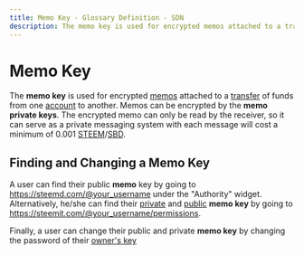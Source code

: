 ```yaml
---
title: Memo Key - Glossary Definition - SDN
description: The memo key is used for encrypted memos attached to a transfer of funds from one account to another. Memos can be encrypted by the memo private keys.
---
```

# Memo Key

The **memo key** is used for encrypted [memos](/glossary/memo.md) attached to a [transfer](/glossary/transfer.md) of funds from one [account](/glossary/account.md) to another. Memos can be encrypted by the **memo private keys**. The encrypted memo can only be read by the receiver, so it can serve as a private messaging system with each message will cost a minimum of 0.001 [STEEM](/glossary/steem.md)/[SBD](/glossary/steem-backed-dollars.md).

## Finding and Changing a Memo Key

A user can find their public **memo** key by going to https://steemd.com/@your_username under the "Authority" widget. Alternatively, he/she can find their [private](/glossary/private-key.md) and [public](/glossary/public-key.md) **memo key** by going to https://steemit.com/@your_username/permissions. 

Finally, a user can change their public and private **memo key** by changing the password of their [owner's key](/glossary/owner-key.md)

